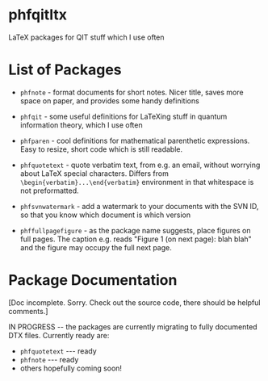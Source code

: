 # phfqitltx

LaTeX packages for QIT stuff which I use often

# List of Packages

- `phfnote` - format documents for short notes.  Nicer title, saves more space
  on paper, and provides some handy definitions

- `phfqit` - some useful definitions for LaTeXing stuff in quantum information
  theory, which I use often

- `phfparen` - cool definitions for mathematical parenthetic expressions.  Easy
  to resize, short code which is still readable.

- `phfquotetext` - quote verbatim text, from e.g. an email, without worrying
  about LaTeX special characters.  Differs from
  `\begin{verbatim}...\end{verbatim}` environment in that whitespace is not
  preformatted.

- `phfsvnwatermark` - add a watermark to your documents with the SVN ID, so that
  you know which document is which version

- `phffullpagefigure` - as the package name suggests, place figures on full pages.
  The caption e.g. reads "Figure 1 (on next page): blah blah" and the figure
  may occupy the full next page.



# Package Documentation

[Doc incomplete. Sorry. Check out the source code, there should be helpful
comments.]

IN PROGRESS -- the packages are currently migrating to fully documented DTX files.  Currently ready are:

  - `phfquotetext` --- ready
  - `phfnote` --- ready
  - others hopefully coming soon!
